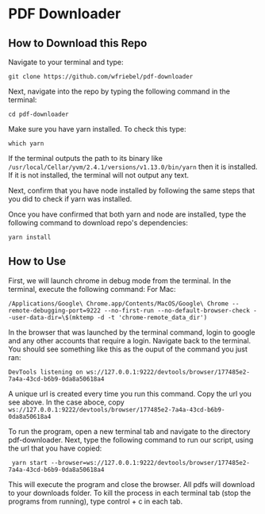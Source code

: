 # PDF Downloader

## How to Download this Repo

Navigate to your terminal and type:

```
git clone https://github.com/wfriebel/pdf-downloader
```

Next, navigate into the repo by typing the following command in the terminal:

```
cd pdf-downloader
```

Make sure you have yarn installed. To check this type:

```
which yarn
```

If the terminal outputs the path to its binary like `/usr/local/Cellar/yvm/2.4.1/versions/v1.13.0/bin/yarn` then it is installed. If it is not installed, the terminal will not output any text.

Next, confirm that you have node installed by following the same steps that you did to check if yarn was installed.

Once you have confirmed that both yarn and node are installed, type the following command to download repo's dependencies:

```
yarn install
```

## How to Use

First, we will launch chrome in debug mode from the terminal. In the terminal, execute the following command:
For Mac:

```
/Applications/Google\ Chrome.app/Contents/MacOS/Google\ Chrome --remote-debugging-port=9222 --no-first-run --no-default-browser-check --user-data-dir=\$(mktemp -d -t 'chrome-remote_data_dir')
```

In the browser that was launched by the terminal command, login to google and any other accounts that require a login.
Navigate back to the terminal. You should see something like this as the ouput of the command you just ran:

```
DevTools listening on ws://127.0.0.1:9222/devtools/browser/177485e2-7a4a-43cd-b6b9-0da8a50618a4
```

A unique url is created every time you run this command.
Copy the url you see above. In the case aboce, copy `ws://127.0.0.1:9222/devtools/browser/177485e2-7a4a-43cd-b6b9-0da8a50618a4`

To run the program, open a new terminal tab and navigate to the directory pdf-downloader.
Next, type the following command to run our script, using the url that you have copied:

```
 yarn start --browser=ws://127.0.0.1:9222/devtools/browser/177485e2-7a4a-43cd-b6b9-0da8a50618a4
```

This will execute the program and close the browser. All pdfs will download to your downloads folder.
To kill the process in each terminal tab (stop the programs from running), type control + c in each tab.
